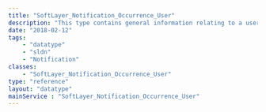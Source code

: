 ```yaml
---
title: "SoftLayer_Notification_Occurrence_User"
description: "This type contains general information relating to a user that may be impacted by a [SoftLayer_Notification_Occurrence_Event](reference/datatypes/SoftLayer_Notification_Occurrence_Event). "
date: "2018-02-12"
tags:
    - "datatype"
    - "sldn"
    - "Notification"
classes:
    - "SoftLayer_Notification_Occurrence_User"
type: "reference"
layout: "datatype"
mainService : "SoftLayer_Notification_Occurrence_User"
---
```

